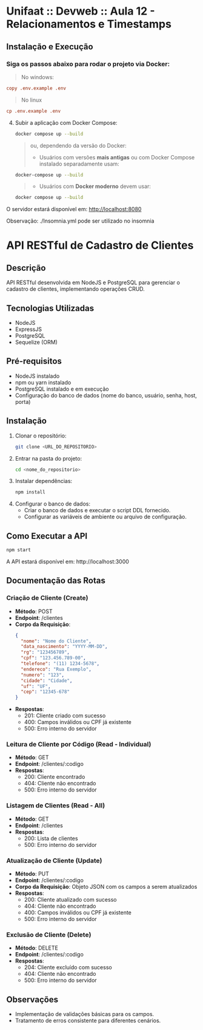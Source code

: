 # Unifaat :: Devweb :: Aula 12 - Relacionamentos e Timestamps

## Instalação e Execução

### Siga os passos abaixo para rodar o projeto via Docker:


   > No windows:

   ```ini
   copy .env.example .env
   ```

   > No linux

   ```ini
   cp .env.example .env
   ```


4. Subir a aplicação com Docker Compose:

   ```sh
   docker compose up --build
   ```

   > ou, dependendo da versão do Docker:
   >
   > - Usuários com versões **mais antigas** ou com Docker Compose instalado separadamente usam:

   ```sh
   docker-compose up --build
   ```

   > - Usuários com **Docker moderno** devem usar:

   ```sh
   docker compose up --build
   ```

O servidor estará disponível em: [http://localhost:8080](http://localhost:8080)

Observação: ./Insomnia.yml pode ser utilizado no insomnia

# API RESTful de Cadastro de Clientes

## Descrição
API RESTful desenvolvida em NodeJS e PostgreSQL para gerenciar o cadastro de clientes, implementando operações CRUD.

## Tecnologias Utilizadas
- NodeJS
- ExpressJS
- PostgreSQL
- Sequelize (ORM)

## Pré-requisitos
- NodeJS instalado
- npm ou yarn instalado
- PostgreSQL instalado e em execução
- Configuração do banco de dados (nome do banco, usuário, senha, host, porta)

## Instalação
1. Clonar o repositório:
   ```sh
   git clone <URL_DO_REPOSITORIO>
   ```
2. Entrar na pasta do projeto:
   ```sh
   cd <nome_do_repositorio>
   ```
3. Instalar dependências:
   ```sh
   npm install
   ```
4. Configurar o banco de dados:
   - Criar o banco de dados e executar o script DDL fornecido.
   - Configurar as variáveis de ambiente ou arquivo de configuração.

## Como Executar a API
```sh
npm start
```
A API estará disponível em: http://localhost:3000

## Documentação das Rotas

### Criação de Cliente (Create)
- **Método**: POST
- **Endpoint**: /clientes
- **Corpo da Requisição**:
  ```json
  {
    "nome": "Nome do Cliente",
    "data_nascimento": "YYYY-MM-DD",
    "rg": "123456789",
    "cpf": "123.456.789-00",
    "telefone": "(11) 1234-5678",
    "endereco": "Rua Exemplo",
    "numero": "123",
    "cidade": "Cidade",
    "uf": "UF",
    "cep": "12345-678"
  }
  ```
- **Respostas**:
  - 201: Cliente criado com sucesso
  - 400: Campos inválidos ou CPF já existente
  - 500: Erro interno do servidor

### Leitura de Cliente por Código (Read - Individual)
- **Método**: GET
- **Endpoint**: /clientes/:codigo
- **Respostas**:
  - 200: Cliente encontrado
  - 404: Cliente não encontrado
  - 500: Erro interno do servidor

### Listagem de Clientes (Read - All)
- **Método**: GET
- **Endpoint**: /clientes
- **Respostas**:
  - 200: Lista de clientes
  - 500: Erro interno do servidor

### Atualização de Cliente (Update)
- **Método**: PUT
- **Endpoint**: /clientes/:codigo
- **Corpo da Requisição**: Objeto JSON com os campos a serem atualizados
- **Respostas**:
  - 200: Cliente atualizado com sucesso
  - 404: Cliente não encontrado
  - 400: Campos inválidos ou CPF já existente
  - 500: Erro interno do servidor

### Exclusão de Cliente (Delete)
- **Método**: DELETE
- **Endpoint**: /clientes/:codigo
- **Respostas**:
  - 204: Cliente excluído com sucesso
  - 404: Cliente não encontrado
  - 500: Erro interno do servidor

## Observações
- Implementação de validações básicas para os campos.
- Tratamento de erros consistente para diferentes cenários.
